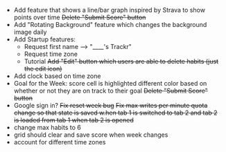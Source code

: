 - Add feature that shows a line/bar graph inspired by Strava to show points over time
~~Delete "Submit Score" button~~
- Add "Rotating Background" feature which changes the background image daily
- Add Startup features:
    - Request first name --> "____'s Trackr"
    - Request time zone
    - Tutorial
~~Add "Edit" button which users are able to delete habits (just the edit icon)~~
- Add clock based on time zone
- Goal for the Week: score cell is highlighted different color based on whether or not they are on track to their goal
~~Delete "Submit Score" button~~
- Google sign in?
~~Fix reset week bug~~
~~Fix max writes per minute quota~~
    ~~change so that state is saved w.hen tab 1 is switched to tab 2 and tab 2 is loaded from tab 1 when tab 2 is opened~~
- change max habits to 6
- grid should clear and save score when week changes
- account for different time zones


